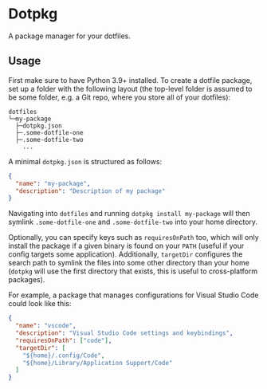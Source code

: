 # Dotpkg

A package manager for your dotfiles.

## Usage

First make sure to have Python 3.9+ installed. To create a dotfile package, set up a folder with the following layout (the top-level folder is assumed to be some folder, e.g. a Git repo, where you store all of your dotfiles):

```
dotfiles
└─my-package
  ├─dotpkg.json
  ├─.some-dotfile-one
  ├─.some-dotfile-two
    ...
```

A minimal `dotpkg.json` is structured as follows:

```json
{
  "name": "my-package",
  "description": "Description of my package"
}
```

Navigating into `dotfiles` and running `dotpkg install my-package` will then symlink `.some-dotfile-one` and `.some-dotfile-two` into your home directory.

Optionally, you can specify keys such as `requiresOnPath` too, which will only install the package if a given binary is found on your `PATH` (useful if your config targets some application). Additionally, `targetDir` configures the search path to symlink the files into some other directory than your home (`dotpkg` will use the first directory that exists, this is useful to cross-platform packages).

For example, a package that manages configurations for Visual Studio Code could look like this:

```json
{
  "name": "vscode",
  "description": "Visual Studio Code settings and keybindings",
  "requiresOnPath": ["code"],
  "targetDir": [
    "${home}/.config/Code",
    "${home}/Library/Application Support/Code"
  ]
}
```
